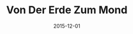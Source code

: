 ---
title: "Von Der Erde Zum Mond"
authors: 
- "Jules Verne"
genres:
    - "classic"
    - "fiction"
    - "scifi"
date: "2015-12-01"
rating: 4
recommend: true
in_progress: false
---